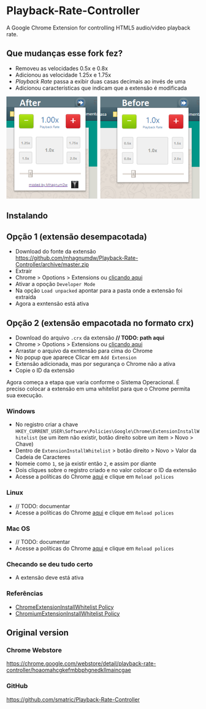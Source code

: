 # Playback-Rate-Controller

A Google Chrome Extension for controlling HTML5 audio/video playback rate.

## Que mudanças esse fork fez?

- Removeu as velocidades 0.5x e 0.8x
- Adicionou as velocidade 1.25x e 1.75x
- _Playback Rate_ passa a exibir duas casas decimais ao invés de uma
- Adicionou características que indicam que a extensão é modificada

![After and Before](after-before.png)

## Instalando

## Opção 1 (extensão desempacotada)

- Download do fonte da extensão <https://github.com/mhagnumdw/Playback-Rate-Controller/archive/master.zip>
- Extrair
- Chrome > Opotions > Extensions ou [clicando aqui](chrome://extensions/)
- Ativar a opoção `Developer Mode`
- Na opção `Load unpacked` apontar para a pasta onde a extensão foi extraída
- Agora a exntensão está ativa

## Opção 2 (extensão empacotada no formato crx)

- Download do arquivo `.crx` da extensão **// TODO: path aqui**
- Chrome > Opotions > Extensions ou [clicando aqui](chrome://extensions/)
- Arrastar o arquivo da exntensão para cima do Chrome
- No popup que aparece Clicar em `Add Extension`
- Extensão adicionada, mas por segurança o Chrome não a ativa
- Copie o ID da extensão

Agora começa a etapa que varia conforme o Sistema Operacional.
É preciso colocar a extensão em uma whitelist para que o Chrome permita sua execução.

### Windows

- No registro criar a chave `HKEY_CURRENT_USER\Software\Policies\Google\Chrome\ExtensionInstallWhitelist` (se um item não existir, botão direito sobre um item > Novo > Chave)
- Dentro de `ExtensionInstallWhitelist` > botão direito > Novo > Valor da Cadeia de Caracteres
- Nomeie como `1`, se ja existir então `2`, e assim por diante
- Dois cliques sobre o registro criado e no valor colocar o ID da extensão
- Acesse a políticas do Chrome [aqui](chrome://policy/) e clique em `Reload polices`

### Linux

- // TODO: documentar
- Acesse a políticas do Chrome [aqui](chrome://policy/) e clique em `Reload polices`

### Mac OS

- // TODO: documentar
- Acesse a políticas do Chrome [aqui](chrome://policy/) e clique em `Reload polices`

### Checando se deu tudo certo

- A extensão deve está ativa

### Referências

- [Chrome ​Extension​Install​Whitelist Policy](https://cloud.google.com/docs/chrome-enterprise/policies/?policy=ExtensionInstallWhitelist)
- [Chromium ​Extension​Install​Whitelist Policy](https://www.chromium.org/administrators/policy-list-3#ExtensionInstallWhitelist)

## Original version

### Chrome Webstore

<https://chrome.google.com/webstore/detail/playback-rate-controller/hoaomahcgkefmbbphgnedkllmaincgae>

### GitHub

<https://github.com/smatric/Playback-Rate-Controller>
